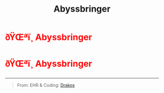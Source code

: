﻿---
lang: en-US
title: Abyssbringer
prev: 
next: Escapist
---
# <font color="red">ðŸŒªï¸ <b>Abyssbringer</b></font> <Badge text="Concealing" type="tip" vertical="middle"/>
# <font color="red">ðŸŒªï¸ <b>Abyssbringer</b></font> <Badge text="Concealing" type="tip" vertical="middle"/>
---

> From: EHR & Coding: [Drakos](https://github.com/Ultradragon005)

